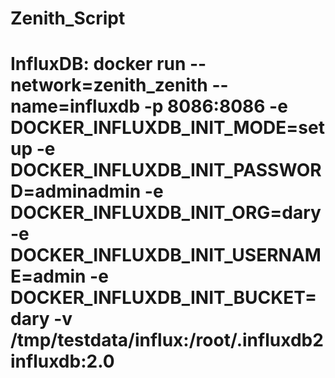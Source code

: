 # Zenith_Script
# InfluxDB: docker run --network=zenith_zenith --name=influxdb -p 8086:8086 -e DOCKER_INFLUXDB_INIT_MODE=setup -e DOCKER_INFLUXDB_INIT_PASSWORD=adminadmin -e DOCKER_INFLUXDB_INIT_ORG=dary -e DOCKER_INFLUXDB_INIT_USERNAME=admin -e DOCKER_INFLUXDB_INIT_BUCKET=dary  -v /tmp/testdata/influx:/root/.influxdb2 influxdb:2.0


